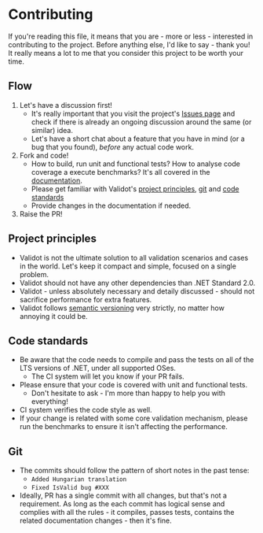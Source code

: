 # Contributing

If you're reading this file, it means that you are - more or less - interested in contributing to the project. Before anything else, I'd like to say - thank you! It really means a lot to me that you consider this project to be worth your time.


## Flow

1. Let's have a discussion first!
   - It's really important that you visit the project's [Issues page](https://github.com/bartoszlenar/Validot/issues) and check if there is already an ongoing discussion around the same (or similar) idea.
   - Let's have a short chat about a feature that you have in mind (or a bug that you found), _before_ any actual code work.
2. Fork and code!
   - How to build, run unit and functional tests? How to analyse code coverage a execute benchmarks? It's all covered in the [documentation](./DOCUMENTATION.md#Development).
   - Please get familiar with Validot's [project principles](#project-principles), [git](#git) and [code standards](#code-standards)
   - Provide changes in the documentation if needed.
3. Raise the PR!

## Project principles

- Validot is not the ultimate solution to all validation scenarios and cases in the world. Let's keep it compact and simple, focused on a single problem.
- Validot should not have any other dependencies than .NET Standard 2.0.
- Validot - unless absolutely necessary and detaily discussed - should not sacrifice performance for extra features.
- Validot follows [semantic versioning](https://semver.org/) very strictly, no matter how annoying it could be.

## Code standards


- Be aware that the code needs to compile and pass the tests on all of the LTS versions of .NET, under all supported OSes.
  - The CI system will let you know if your PR fails.
- Please ensure that your code is covered with unit and functional tests.
  - Don't hesitate to ask - I'm more than happy to help you with everything!
- CI system verifies the code style as well.
- If your change is related with some core validation mechanism, please run the benchmarks to ensure it isn't affecting the performance.

## Git
- The commits should follow the pattern of short notes in the past tense:
  - `Added Hungarian translation`
  - `Fixed IsValid bug #XXX`
- Ideally, PR has a single commit with all changes, but that's not a requirement. As long as the each commit has logical sense and complies with all the rules - it compiles, passes tests, contains the related documentation changes - then it's fine.

